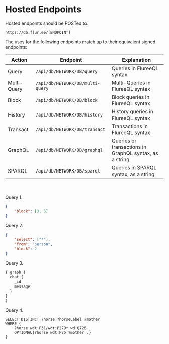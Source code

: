 # Hosted Endpoints

Hosted endpoints should be POSTed to:

```http
https://db.flur.ee/[ENDPOINT]
```

The uses for the following endpoints match up to their equivalent signed endpoints:

Action | Endpoint | Explanation
-- | -- | --
Query | `/api/db/NETWORK/DB/query` | Queries in FlureeQL syntax
Multi-Query | `/api/db/NETWORK/DB/multi-query` | Multi-Queries in FlureeQL syntax
Block | `/api/db/NETWORK/DB/block` | Block queries in FlureeQL syntax
History |  `/api/db/NETWORK/DB/history`| History queries in FlureeQL syntax
Transact | `/api/db/NETWORK/DB/transact` | Transactions in FlureeQL syntax
GraphQL | `/api/db/NETWORK/DB/graphql` | Queries or transactions in GraphQL syntax, as a string
SPARQL | `/api/db/NETWORK/DB/sparql` | Queries in SPARQL syntax, as a string

<br/>
<br/>
Query 1.

```json
{
    "block": [3, 5]
}
```

Query 2.

```json
{
    "select": ["*"],
    "from": "person",
    "block": 2
}
```

Query 3.

```graphql
{ graph {
  chat {
    _id
    message
  }
}
}
```

Query 4.

```sparql
SELECT DISTINCT ?horse ?horseLabel ?mother 
WHERE {
    ?horse wdt:P31/wdt:P279* wd:Q726 .    
    OPTIONAL{?horse wdt:P25 ?mother .}
}
```
